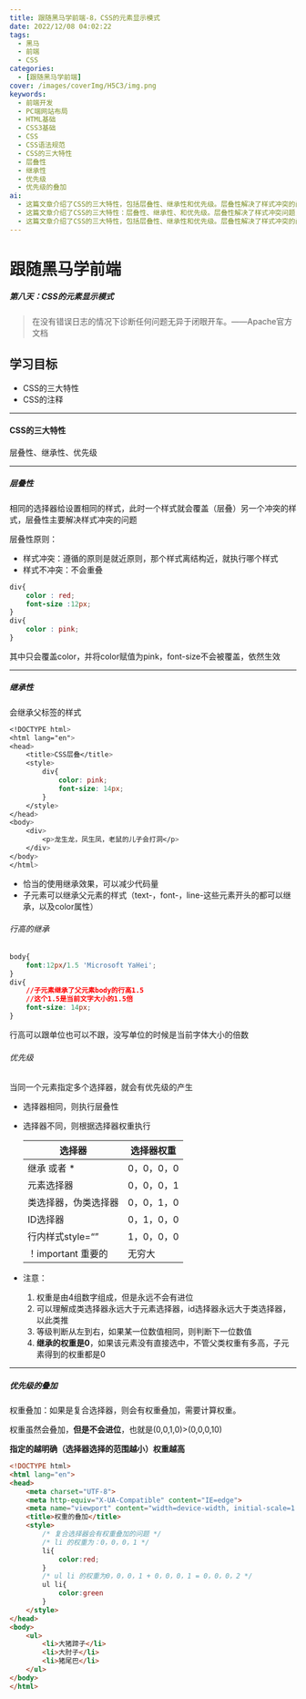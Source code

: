 ```yaml
---
title: 跟随黑马学前端-8，CSS的元素显示模式
date: 2022/12/08 04:02:22
tags:
  - 黑马
  - 前端
  - CSS
categories:
  - [跟随黑马学前端]
cover: /images/coverImg/H5C3/img.png
keywords:
  - 前端开发
  - PC端网站布局
  - HTML基础
  - CSS3基础
  - CSS
  - CSS语法规范
  - CSS的三大特性
  - 层叠性
  - 继承性
  - 优先级
  - 优先级的叠加
ai:
  - 这篇文章介绍了CSS的三大特性，包括层叠性、继承性和优先级。层叠性解决了样式冲突的问题，根据就近原则确定样式的应用。继承性让子元素可以继承父元素的样式，减少代码量。优先级用于解决同一元素被多个选择器选中时的样式应用问题，通过权重来确定哪个样式优先生效。文章还介绍了权重叠加的情况，指出了选择器越明确权重越高的原则。
  - 这篇文章介绍了CSS的三大特性：层叠性、继承性、和优先级。层叠性解决了样式冲突问题，继承性让子元素可以继承父元素的样式，而优先级决定了当多个样式规则应用于同一元素时，哪个样式规则会生效。文章还提到了如何计算选择器的权重以及权重的叠加。这些知识对于理解和掌握CSS样式的应用非常重要。
  - 这篇文章介绍了CSS的三大特性，包括层叠性、继承性和优先级。层叠性解决了样式冲突的问题，优先采用就近原则。继承性允许子元素继承父元素的样式，有助于减少代码量。文章还解释了优先级的概念，不同选择器的权重决定了哪个样式将被应用，其中ID选择器的权重最高，继承的权重为0。最后，文章提到了权重的叠加问题，复合选择器会叠加权重，选择器越明确，权重越高。
---
```

# 跟随黑马学前端

##### 第八天：CSS的元素显示模式

> 在没有错误日志的情况下诊断任何问题无异于闭眼开车。——Apache官方文档



## 学习目标

* CSS的三大特性
* CSS的注释

---

#### CSS的三大特性

层叠性、继承性、优先级

---

##### 层叠性

相同的选择器给设置相同的样式，此时一个样式就会覆盖（层叠）另一个冲突的样式，层叠性主要解决样式冲突的问题

层叠性原则：

* 样式冲突：遵循的原则是就近原则，那个样式离结构近，就执行哪个样式
* 样式不冲突：不会重叠

~~~CSS
div{
	color : red;
    font-size :12px;
}
div{
	color : pink;
}
~~~

其中只会覆盖color，并将color赋值为pink，font-size不会被覆盖，依然生效

---

##### 继承性

会继承父标签的样式

~~~CSS
<!DOCTYPE html>
<html lang="en">
<head>
    <title>CSS层叠</title>
    <style>
        div{
            color: pink;
            font-size: 14px;
        }
    </style>
</head>
<body>
    <div>
        <p>龙生龙，凤生凤，老鼠的儿子会打洞</p>
    </div>
</body>
</html>
~~~

* 恰当的使用继承效果，可以减少代码量
* 子元素可以继承父元素的样式（text-，font-，line-这些元素开头的都可以继承，以及color属性）

###### 行高的继承

~~~~CSS
body{
	font:12px/1.5 'Microsoft YaHei';
}
div{
	//子元素继承了父元素body的行高1.5
    //这个1.5是当前文字大小的1.5倍
	font-size: 14px;
}
~~~~

行高可以跟单位也可以不跟，没写单位的时候是当前字体大小的倍数

###### 优先级

当同一个元素指定多个选择器，就会有优先级的产生

* 选择器相同，则执行层叠性

* 选择器不同，则根据选择器权重执行

  | 选择器               | 选择器权重 |
  | -------------------- | ---------- |
  | 继承 或者 *          | 0，0，0，0 |
  | 元素选择器           | 0，0，0，1 |
  | 类选择器，伪类选择器 | 0，0，1，0 |
  | ID选择器             | 0，1，0，0 |
  | 行内样式style=“”     | 1，0，0，0 |
  | ！important 重要的   | 无穷大     |

* 注意：

  1. 权重是由4组数字组成，但是永远不会有进位
  2. 可以理解成类选择器永远大于元素选择器，id选择器永远大于类选择器，以此类推
  3. 等级判断从左到右，如果某一位数值相同，则判断下一位数值
  4. **继承的权重是0**，如果该元素没有直接选中，不管父类权重有多高，子元素得到的权重都是0

---

##### 优先级的叠加

权重叠加：如果是复合选择器，则会有权重叠加，需要计算权重。

权重虽然会叠加，**但是不会进位**，也就是(0,0,1,0)>(0,0,0,10)

**指定的越明确（选择器选择的范围越小）权重越高**

~~~HTML
<!DOCTYPE html>
<html lang="en">
<head>
    <meta charset="UTF-8">
    <meta http-equiv="X-UA-Compatible" content="IE=edge">
    <meta name="viewport" content="width=device-width, initial-scale=1.0">
    <title>权重的叠加</title>
    <style>
        /* 复合选择器会有权重叠加的问题 */
        /* li 的权重为：0，0，0，1 */
        li{
            color:red;
        }
        /* ul li 的权重为0，0，0，1 + 0，0，0，1 = 0，0，0，2 */
        ul li{
            color:green
        }
    </style>
</head>
<body>
    <ul>
        <li>大猪蹄子</li>
        <li>大肘子</li>
        <li>猪尾巴</li>
    </ul>
</body>
</html>
~~~
